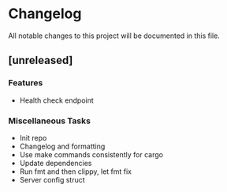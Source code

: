 # Changelog

All notable changes to this project will be documented in this file.

## [unreleased]

### Features

- Health check endpoint

### Miscellaneous Tasks

- Init repo
- Changelog and formatting
- Use make commands consistently for cargo
- Update dependencies
- Run fmt and then clippy, let fmt fix
- Server config struct

<!-- generated by git-cliff -->
